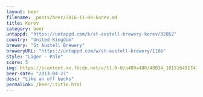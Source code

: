 ```yaml
---
layout: beer
filename: _posts/beer/2016-11-09-korev.md
title: Korev
category: beer
untappd: "https://untappd.com/b/st-austell-brewery-korev/32862"
country: "United Kingdom"
brewery: "St Austell Brewery"
breweryURL: "https://untappd.com/w/st-austell-brewery/1186"
style: "Lager - Pale"
score: 5
img: https://scontent.xx.fbcdn.net/v/t1.0-0/p480x480/48034_10151649174363745_1551458446_n.jpg?oh=e91dc2b9a761a7361925474d4671ca17&oe=5907AFF2
beer-date: "2013-04-27"
desc: "Like an off becks"
permalink: /beer/:title.html
---
```

